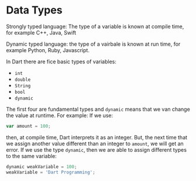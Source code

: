 
# Data Types #
Strongly typed language: The type of a variable is known at compile time, for example C++, Java, Swift

Dynamic typed language: the type of a vairbale is known at run time, for example Python, Ruby, Javascript.

In Dart there are fice basic types of variables:
- `int`
- `double`
- `String`
- `bool`
- `dynamic`

The first four are fundamental types and `dynamic` means that we van change the value at runtime. For example: If we use:

```javascript
var amount = 100;
```

then, at compile time, Dart interprets it as an integer. But, the next time that we assign another value different than an integer to `amount`, we will get an error. If we use the type `dynamic`, then we are able to assign different types to the same variable:

```javascript
dynamic weakVariable = 100;
weakVariable = 'Dart Programming';
```